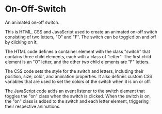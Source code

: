 # On-Off-Switch
An animated on-off switch.

This is HTML, CSS and JavaScript used to create an animated on-off switch consisting of two letters, "O" and "F". The switch can be toggled on and off by clicking on it.

The HTML code defines a container element with the class "switch" that contains three child elements, each with a class of "letter". The first child element is an "O" letter, and the other two child elements are "F" letters.

The CSS code sets the style for the switch and letters, including their position, size, color, and animation properties. It also defines custom CSS variables that are used to set the colors of the switch when it is on or off.

The JavaScript code adds an event listener to the switch element that toggles the "on" class when the switch is clicked. When the switch is on, the "on" class is added to the switch and each letter element, triggering their respective animations.
